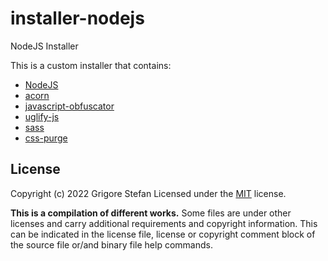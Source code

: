 # installer-nodejs
NodeJS Installer

This is a custom installer that contains:
* [NodeJS](https://nodejs.org/en/)
* [acorn](https://www.npmjs.com/package/acorn)
* [javascript-obfuscator](https://www.npmjs.com/package/javascript-obfuscator)
* [uglify-js](https://www.npmjs.com/package/uglify-js)
* [sass](https://www.npmjs.com/package/sass)
* [css-purge](https://www.npmjs.com/package/css-purge)

## License

Copyright (c) 2022 Grigore Stefan
Licensed under the [MIT](LICENSE) license.

**This is a compilation of different works.**
Some files are under other licenses and carry additional requirements and copyright information.
This can be indicated in the license file, license or copyright comment block of the source file or/and binary file help commands.

